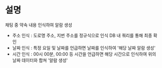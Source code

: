 # 설명

채팅 중 약속 내용 인식하여 알람 생성

* 주소 인식 : 도로명 주소, 지번 주소를 정규식으로 인식 DB 내 쿼리를 통해 최종 확인
* 날짜 인식 : 특정 요일 및 날짜를 언급하면 날짜를 인식하여 '해당 날짜 알람 생성'
* 시간 인식 : 00시 00분, 00:00 등 시간을 언급하면 해당 시간으로 인식하여 위의 날짜 데이터와 합쳐 '알람 생성'
